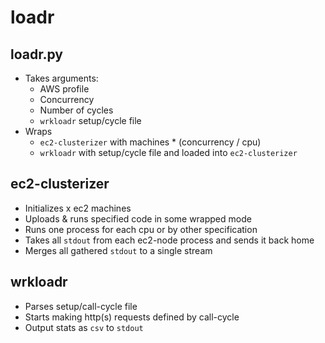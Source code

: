 loadr
=====

loadr.py
-------

* Takes arguments:
	- AWS profile
	- Concurrency
	- Number of cycles
	- `wrkloadr` setup/cycle file
* Wraps
	- `ec2-clusterizer` with machines * (concurrency / cpu)
	- `wrkloadr` with setup/cycle file and loaded into `ec2-clusterizer`

ec2-clusterizer
---------------

* Initializes x ec2 machines
* Uploads & runs specified code in some wrapped mode
* Runs one process for each cpu or by other specification
* Takes all `stdout` from each ec2-node process and sends it back home
* Merges all gathered `stdout` to a single stream

wrkloadr
--------

* Parses setup/call-cycle file
* Starts making http(s) requests defined by call-cycle
* Output stats as `csv` to `stdout`
